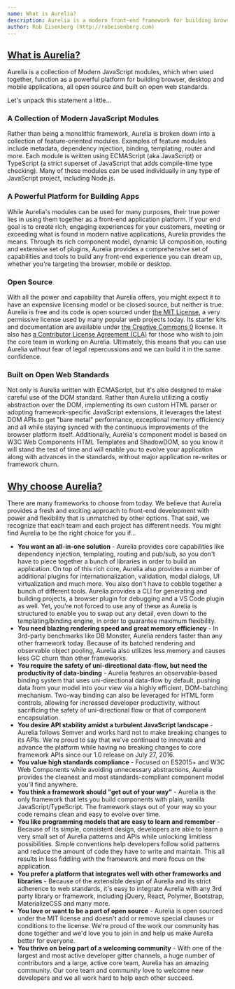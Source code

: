 ```yaml
---
name: What is Aurelia?
description: Aurelia is a modern front-end framework for building browser, mobile and desktop applications.
author: Rob Eisenberg (http://robeisenberg.com)
---
```

## [What is Aurelia?](aurelia-doc://section/1/version/1.0.0)

Aurelia is a collection of Modern JavaScript modules, which when used together, function as a powerful platform for building browser, desktop and mobile applications, all open source and built on open web standards.

Let's unpack this statement a little...

### A Collection of Modern JavaScript Modules

Rather than being a monolithic framework, Aurelia is broken down into a collection of feature-oriented modules. Examples of feature modules include metadata, dependency injection, binding, templating, router and more. Each module is written using ECMAScript (aka JavaScript) or TypeScript (a strict superset of JavaScript that adds compile-time type checking). Many of these modules can be used individually in any type of JavaScript project, including Node.js.

### A Powerful Platform for Building Apps

While Aurelia's modules can be used for many purposes, their true power lies in using them together as a front-end application platform. If your end goal is to create rich, engaging experiences for your customers, meeting or exceeding what is found in modern native applications, Aurelia provides the means. Through its rich component model, dynamic UI composition, routing and extensive set of plugins, Aurelia provides a comprehensive set of capabilities and tools to build any front-end experience you can dream up, whether you're targeting the browser, mobile or desktop.

### Open Source

With all the power and capability that Aurelia offers, you might expect it to have an expensive licensing model or be closed source, but neither is true. Aurelia is free and its code is open sourced under [the MIT License](http://opensource.org/licenses/MIT), a very permissive license used by many popular web projects today. Its starter kits and documentation are available under [the Creative Commons 0](http://creativecommons.org/publicdomain/zero/1.0/legalcode) license. It also has [a Contributor License Agreement (CLA)](https://github.com/durandalproject/about/blob/master/CLA.md) for those who wish to join the core team in working on Aurelia. Ultimately, this means that you can use Aurelia without fear of legal repercussions and we can build it in the same confidence.

### Built on Open Web Standards

Not only is Aurelia written with ECMAScript, but it's also designed to make careful use of the DOM standard. Rather than Aurelia utilizing a costly abstraction over the DOM, implementing its own custom HTML parser or adopting framework-specific JavaScript extensions, it leverages the latest DOM APIs to get "bare metal" performance, exceptional memory efficiency and all while staying synced with the continuous improvements of the browser platform itself. Additionally, Aurelia's component model is based on W3C Web Components HTML Templates and ShadowDOM, so you know it will stand the test of time and will enable you to evolve your application along with advances in the standards, without major application re-writes or framework churn.

## [Why choose Aurelia?](aurelia-doc://section/2/version/1.0.0)

There are many frameworks to choose from today. We believe that Aurelia provides a fresh and exciting approach to front-end development with power and flexibility that is unmatched by other options. That said, we recognize that each team and each project has different needs. You might find Aurelia to be the right choice for you if...

* **You want an all-in-one solution** - Aurelia provides core capabilities like dependency injection, templating, routing and pub/sub, so you don't have to piece together a bunch of libraries in order to build an application. On top of this rich core, Aurelia also provides a number of additional plugins for internationalization, validation, modal dialogs, UI virtualization and much more. You also don't have to cobble together a bunch of different tools. Aurelia provides a CLI for generating and building projects, a browser plugin for debugging and a VS Code plugin as well. Yet, you're not forced to use any of these as Aurelia is structured to enable you to swap out any detail, even down to the templating/binding engine, in order to guarantee maximum flexibility.
* **You need blazing rendering speed and great memory efficiency** - In 3rd-party benchmarks like DB Monster, Aurelia renders faster than any other framework today. Because of its batched rendering and observable object pooling, Aurelia also utilizes less memory and causes less GC churn than other frameworks.
* **You require the safety of uni-directional data-flow, but need the productivity of data-binding** - Aurelia features an observable-based binding system that uses uni-directional data-flow by default, pushing data from your model into your view via a highly efficient, DOM-batching mechanism. Two-way binding can also be leveraged for HTML form controls, allowing for increased developer productivity, without sacrificing the safety of uni-directional flow or that of component encapsulation.
* **You desire API stability amidst a turbulent JavaScript landscape** - Aurelia follows Semver and works hard not to make breaking changes to its APIs. We're proud to say that we've continued to innovate and advance the platform while having no breaking changes to core framework APIs since our 1.0 release on July 27, 2016.
* **You value high standards compliance** - Focused on ES2015+ and W3C Web Components while avoiding unnecessary abstractions, Aurelia provides the cleanest and most standards-compliant component model you'll find anywhere.
* **You think a framework should "get out of your way"** - Aurelia is the only framework that lets you build components with plain, vanilla JavaScript/TypeScript. The framework stays out of your way so your code remains clean and easy to evolve over time.
* **You like programming models that are easy to learn and remember** - Because of its simple, consistent design, developers are able to learn a very small set of Aurelia patterns and APIs while unlocking limitless possibilities. Simple conventions help developers follow solid patterns and reduce the amount of code they have to write and maintain. This all results in less fiddling with the framework and more focus on the application.
* **You prefer a platform that integrates well with other frameworks and libraries** - Because of the extensible design of Aurelia and its strict adherence to web standards, it's easy to integrate Aurelia with any 3rd party library or framework, including jQuery, React, Polymer, Bootstrap, MaterializeCSS and many more.
* **You love or want to be a part of open source** - Aurelia is open sourced under the MIT license and doesn't add or remove special clauses or conditions to the license. We're proud of the work our community has done together and we'd love you to join in and help us make Aurelia better for everyone.
* **You thrive on being part of a welcoming community** - With one of the largest and most active developer gitter channels, a huge number of contributors and a large, active core team, Aurelia has an amazing community. Our core team and community love to welcome new developers and we all work hard to help each other succeed.
